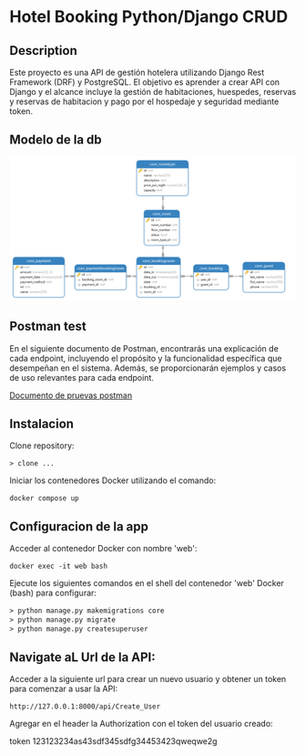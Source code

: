 # Hotel Booking Python/Django CRUD

## Description

Este proyecto es una API de gestión hotelera utilizando Django Rest Framework (DRF) y PostgreSQL. El objetivo es aprender a crear API con Django y el alcance incluye la gestión de habitaciones, huespedes, reservas y reservas de habitacion y pago por el hospedaje y seguridad mediante token.

## Modelo de la db

![1707907551117](image/readme/hotelApi.png)

## Postman test

En el siguiente documento de Postman, encontrarás una explicación de cada endpoint, incluyendo el propósito y la funcionalidad específica que desempeñan en el sistema. Además, se proporcionarán ejemplos y casos de uso relevantes para cada endpoint.

[Documento de pruevas postman](https://documenter.getpostman.com/view/1064965/2sA2r54RSN)

## Instalacion

Clone repository:

```
> clone ...
```

Iniciar los contenedores Docker utilizando el comando:

```
docker compose up
```

## Configuracion de la app

Acceder al contenedor Docker con nombre 'web':

```
docker exec -it web bash
```

Ejecute los siguientes comandos en el shell del contenedor  'web' Docker (bash) para configurar:

```
> python manage.py makemigrations core
> python manage.py migrate
> python manage.py createsuperuser

```

## Navigate aL Url de la API:

Acceder a la siguiente url para crear un nuevo usuario y obtener un token para comenzar a usar la API:

```
http://127.0.0.1:8000/api/Create_User
```

Agregar en el header la Authorization con el token del usuario creado:

token 123123234as43sdf345sdfg34453423qweqwe2g
